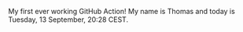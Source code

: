 My first ever working GitHub Action!
My name is Thomas and today is Tuesday, 13 September, 20:28 CEST. 
